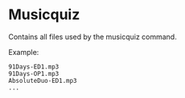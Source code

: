# Musicquiz

Contains all files used by the musicquiz command.

Example:

```
91Days-ED1.mp3
91Days-OP1.mp3
AbsoluteDuo-ED1.mp3
...
```